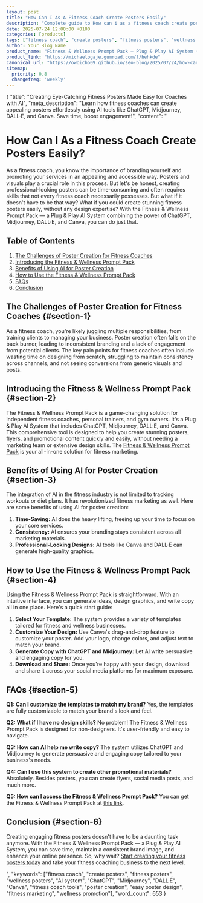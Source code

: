 ```yaml
---
layout: post
title: "How Can I As A Fitness Coach Create Posters Easily"
description: "Complete guide to How can i as a fitness coach create posters easily. Learn everything you need to know."
date: 2025-07-24 12:00:00 +0100
categories: [products]
tags: ["fitness coach", "create posters", "fitness posters", "wellness posters", "AI system", "ChatGPT", "Midjourney", "DALL\u00b7E", "Canva", "fitness coach tools"]
author: Your Blog Name
product_name: "Fitness & Wellness Prompt Pack — Plug & Play AI System (ChatGPT + Midjourney + DALL·E + Canva)"
product_link: "https://michaelogaje.gumroad.com/l/hehkde"
canonical_url: "https://owoicho09.github.io/seo-blog/2025/07/24/how-can-i-as-a-fitness-coach-create-posters-easily/"
sitemap:
  priority: 0.8
  changefreq: 'weekly'
---
```


<script type="application/ld+json">
{
  "@context": "https://schema.org",
  "@type": "BlogPosting",
  "headline": "How Can I As A Fitness Coach Create Posters Easily",
  "description": "Complete guide to How can i as a fitness coach create posters easily. Learn everything you need to know.",
  "author": {
    "@type": "Organization",
    "name": "Your Blog Name"
  },
  "datePublished": "2025-07-24",
  "mainEntityOfPage": {
    "@type": "WebPage",
    "@id": "https://owoicho09.github.io/seo-blog/2025/07/24/how-can-i-as-a-fitness-coach-create-posters-easily/"
  }
}
</script>

{
"title": "Creating Eye-Catching Fitness Posters Made Easy for Coaches with AI",
"meta_description": "Learn how fitness coaches can create appealing posters effortlessly using AI tools like ChatGPT, Midjourney, DALL·E, and Canva. Save time, boost engagement!",
"content": "

# How Can I As a Fitness Coach Create Posters Easily?

As a fitness coach, you know the importance of branding yourself and promoting your services in an appealing and accessible way. Posters and visuals play a crucial role in this process. But let's be honest, creating professional-looking posters can be time-consuming and often requires skills that not every fitness coach necessarily possesses. But what if it doesn't have to be that way? What if you could create stunning fitness posters easily, without any design expertise? With the Fitness & Wellness Prompt Pack — a Plug & Play AI System combining the power of ChatGPT, Midjourney, DALL·E, and Canva, you can do just that.

## Table of Contents

1. [The Challenges of Poster Creation for Fitness Coaches](#section-1)
2. [Introducing the Fitness & Wellness Prompt Pack](#section-2)
3. [Benefits of Using AI for Poster Creation](#section-3)
4. [How to Use the Fitness & Wellness Prompt Pack](#section-4)
5. [FAQs](#section-5)
6. [Conclusion](#section-6)

## The Challenges of Poster Creation for Fitness Coaches {#section-1}

As a fitness coach, you're likely juggling multiple responsibilities, from training clients to managing your business. Poster creation often falls on the back burner, leading to inconsistent branding and a lack of engagement from potential clients. The key pain points for fitness coaches often include wasting time on designing from scratch, struggling to maintain consistency across channels, and not seeing conversions from generic visuals and posts.

## Introducing the Fitness & Wellness Prompt Pack {#section-2}

The Fitness & Wellness Prompt Pack is a game-changing solution for independent fitness coaches, personal trainers, and gym owners. It's a Plug & Play AI System that includes ChatGPT, Midjourney, DALL·E, and Canva. This comprehensive tool is designed to help you create stunning posters, flyers, and promotional content quickly and easily, without needing a marketing team or extensive design skills. The [Fitness & Wellness Prompt Pack](https://michaelogaje.gumroad.com/l/hehkde) is your all-in-one solution for fitness marketing.

## Benefits of Using AI for Poster Creation {#section-3}

The integration of AI in the fitness industry is not limited to tracking workouts or diet plans. It has revolutionized fitness marketing as well. Here are some benefits of using AI for poster creation:

1. **Time-Saving:** AI does the heavy lifting, freeing up your time to focus on your core services.
2. **Consistency:** AI ensures your branding stays consistent across all marketing materials.
3. **Professional-Looking Designs:** AI tools like Canva and DALL·E can generate high-quality graphics.

## How to Use the Fitness & Wellness Prompt Pack {#section-4}

Using the Fitness & Wellness Prompt Pack is straightforward. With an intuitive interface, you can generate ideas, design graphics, and write copy all in one place. Here's a quick start guide:

1. **Select Your Template:** The system provides a variety of templates tailored for fitness and wellness businesses.
2. **Customize Your Design:** Use Canva's drag-and-drop feature to customize your poster. Add your logo, change colors, and adjust text to match your brand.
3. **Generate Copy with ChatGPT and Midjourney:** Let AI write persuasive and engaging copy for you.
4. **Download and Share:** Once you're happy with your design, download and share it across your social media platforms for maximum exposure.

## FAQs {#section-5}

**Q1: Can I customize the templates to match my brand?**
Yes, the templates are fully customizable to match your brand's look and feel.

**Q2: What if I have no design skills?**
No problem! The Fitness & Wellness Prompt Pack is designed for non-designers. It's user-friendly and easy to navigate.

**Q3: How can AI help me write copy?**
The system utilizes ChatGPT and Midjourney to generate persuasive and engaging copy tailored to your business's needs.

**Q4: Can I use this system to create other promotional materials?**
Absolutely. Besides posters, you can create flyers, social media posts, and much more.

**Q5: How can I access the Fitness & Wellness Prompt Pack?**
You can get the Fitness & Wellness Prompt Pack at [this link](https://michaelogaje.gumroad.com/l/hehkde).

## Conclusion {#section-6}

Creating engaging fitness posters doesn't have to be a daunting task anymore. With the Fitness & Wellness Prompt Pack — a Plug & Play AI System, you can save time, maintain a consistent brand image, and enhance your online presence. So, why wait? [Start creating your fitness posters today](https://michaelogaje.gumroad.com/l/hehkde) and take your fitness coaching business to the next level.

",
"keywords": ["fitness coach", "create posters", "fitness posters", "wellness posters", "AI system", "ChatGPT", "Midjourney", "DALL·E", "Canva", "fitness coach tools", "poster creation", "easy poster design", "fitness marketing", "wellness promotion"],
"word_count": 653
}